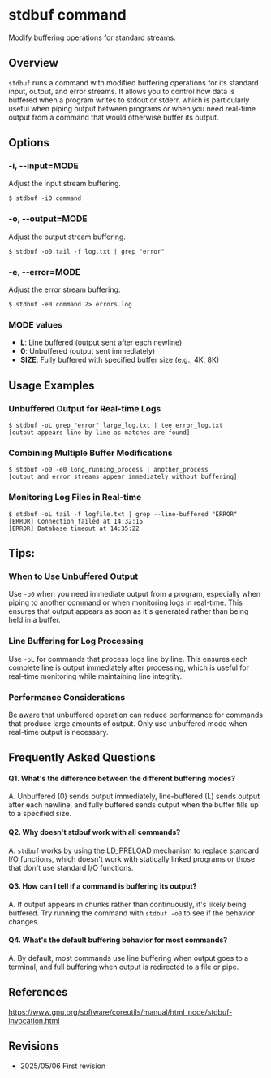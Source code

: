 # stdbuf command

Modify buffering operations for standard streams.

## Overview

`stdbuf` runs a command with modified buffering operations for its standard input, output, and error streams. It allows you to control how data is buffered when a program writes to stdout or stderr, which is particularly useful when piping output between programs or when you need real-time output from a command that would otherwise buffer its output.

## Options

### **-i, --input=MODE**

Adjust the input stream buffering.

```console
$ stdbuf -i0 command
```

### **-o, --output=MODE**

Adjust the output stream buffering.

```console
$ stdbuf -o0 tail -f log.txt | grep "error"
```

### **-e, --error=MODE**

Adjust the error stream buffering.

```console
$ stdbuf -e0 command 2> errors.log
```

### **MODE values**

- **L**: Line buffered (output sent after each newline)
- **0**: Unbuffered (output sent immediately)
- **SIZE**: Fully buffered with specified buffer size (e.g., 4K, 8K)

## Usage Examples

### Unbuffered Output for Real-time Logs

```console
$ stdbuf -oL grep "error" large_log.txt | tee error_log.txt
[output appears line by line as matches are found]
```

### Combining Multiple Buffer Modifications

```console
$ stdbuf -o0 -e0 long_running_process | another_process
[output and error streams appear immediately without buffering]
```

### Monitoring Log Files in Real-time

```console
$ stdbuf -oL tail -f logfile.txt | grep --line-buffered "ERROR"
[ERROR] Connection failed at 14:32:15
[ERROR] Database timeout at 14:35:22
```

## Tips:

### When to Use Unbuffered Output

Use `-o0` when you need immediate output from a program, especially when piping to another command or when monitoring logs in real-time. This ensures that output appears as soon as it's generated rather than being held in a buffer.

### Line Buffering for Log Processing

Use `-oL` for commands that process logs line by line. This ensures each complete line is output immediately after processing, which is useful for real-time monitoring while maintaining line integrity.

### Performance Considerations

Be aware that unbuffered operation can reduce performance for commands that produce large amounts of output. Only use unbuffered mode when real-time output is necessary.

## Frequently Asked Questions

#### Q1. What's the difference between the different buffering modes?
A. Unbuffered (0) sends output immediately, line-buffered (L) sends output after each newline, and fully buffered sends output when the buffer fills up to a specified size.

#### Q2. Why doesn't stdbuf work with all commands?
A. `stdbuf` works by using the LD_PRELOAD mechanism to replace standard I/O functions, which doesn't work with statically linked programs or those that don't use standard I/O functions.

#### Q3. How can I tell if a command is buffering its output?
A. If output appears in chunks rather than continuously, it's likely being buffered. Try running the command with `stdbuf -o0` to see if the behavior changes.

#### Q4. What's the default buffering behavior for most commands?
A. By default, most commands use line buffering when output goes to a terminal, and full buffering when output is redirected to a file or pipe.

## References

https://www.gnu.org/software/coreutils/manual/html_node/stdbuf-invocation.html

## Revisions

- 2025/05/06 First revision
